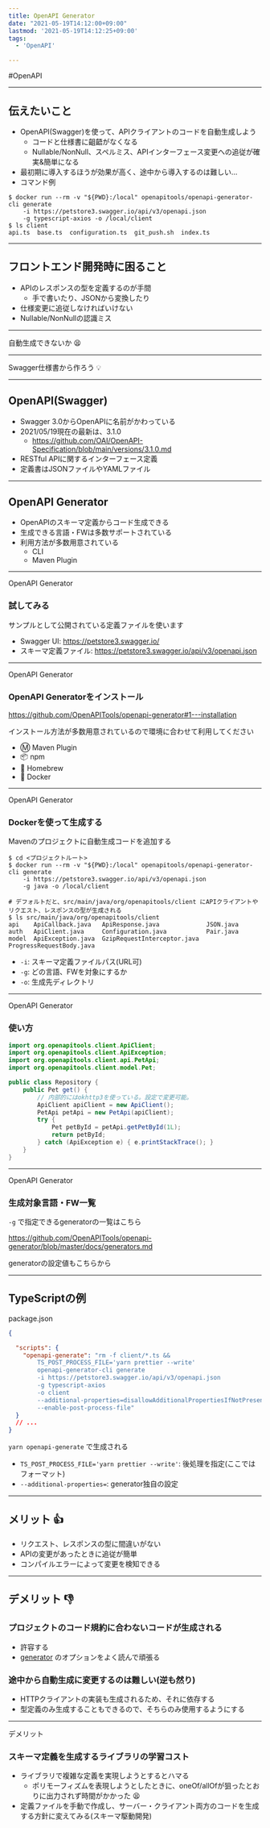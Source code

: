 ```yaml
---
title: OpenAPI Generator
date: "2021-05-19T14:12:00+09:00"
lastmod: '2021-05-19T14:12:25+09:00'
tags:
  - 'OpenAPI'

---
```


#OpenAPI

---

## 伝えたいこと

-   OpenAPI(Swagger)を使って、APIクライアントのコードを自動生成しよう
    -   コードと仕様書に齟齬がなくなる
    -   Nullable/NonNull、スペルミス、APIインターフェース変更への追従が確実&簡単になる
-   最初期に導入するほうが効果が高く、途中から導入するのは難しい…
-   コマンド例

```shell
$ docker run --rm -v "${PWD}:/local" openapitools/openapi-generator-cli generate
    -i https://petstore3.swagger.io/api/v3/openapi.json
    -g typescript-axios -o /local/client
$ ls client
api.ts  base.ts  configuration.ts  git_push.sh  index.ts
```

---

## フロントエンド開発時に困ること

-   APIのレスポンスの型を定義するのが手間
    -   手で書いたり、JSONから変換したり
-   仕様変更に追従しなければいけない
-   Nullable/NonNullの認識ミス

---

<!-- _class: center -->

自動生成できないか :tired_face:

---

<!-- _class: center -->

Swagger仕様書から作ろう :bulb:

---

## OpenAPI(Swagger)

-   Swagger 3.0からOpenAPIに名前がかわっている
-   2021/05/19現在の最新は、3.1.0
    -   <https://github.com/OAI/OpenAPI-Specification/blob/main/versions/3.1.0.md>
-   RESTful APIに関するインターフェース定義
-   定義書はJSONファイルやYAMLファイル

---

## OpenAPI Generator

-   OpenAPIのスキーマ定義からコード生成できる
-   生成できる言語・FWは多数サポートされている
-   利用方法が多数用意されている
    -   CLI
    -   Maven Plugin

---

<div class="chapter">OpenAPI Generator</div>

### 試してみる

サンプルとして公開されている定義ファイルを使います

-   Swagger UI: <https://petstore3.swagger.io/>
-   スキーマ定義ファイル: <https://petstore3.swagger.io/api/v3/openapi.json>

---

<div class="chapter">OpenAPI Generator</div>

### OpenAPI Generatorをインストール

<https://github.com/OpenAPITools/openapi-generator#1---installation>

インストール方法が多数用意されているので環境に合わせて利用してください

-   :m: Maven Plugin
-   :package: npm
-   :beer: Homebrew
-   :whale: Docker

---

<div class="chapter">OpenAPI Generator</div>

### Dockerを使って生成する

Mavenのプロジェクトに自動生成コードを追加する

```shell
$ cd <プロジェクトルート>
$ docker run --rm -v "${PWD}:/local" openapitools/openapi-generator-cli generate
    -i https://petstore3.swagger.io/api/v3/openapi.json
    -g java -o /local/client

# デフォルトだと、src/main/java/org/openapitools/client にAPIクライアントやリクエスト、レスポンスの型が生成される 
$ ls src/main/java/org/openapitools/client
api    ApiCallback.java   ApiResponse.java             JSON.java                 
auth   ApiClient.java     Configuration.java           Pair.java                 
model  ApiException.java  GzipRequestInterceptor.java  ProgressRequestBody.java  
```

-   `-i`: スキーマ定義ファイルパス(URL可)
-   `-g`: どの言語、FWを対象にするか
-   `-o`: 生成先ディレクトリ

---

<div class="chapter">OpenAPI Generator</div>

### 使い方

```java
import org.openapitools.client.ApiClient;
import org.openapitools.client.ApiException;
import org.openapitools.client.api.PetApi;
import org.openapitools.client.model.Pet;

public class Repository {
    public Pet get() {
        // 内部的にはokhttp3を使っている。設定で変更可能。
        ApiClient apiClient = new ApiClient();
        PetApi petApi = new PetApi(apiClient);
        try {
            Pet petById = petApi.getPetById(1L);
            return petById;
        } catch (ApiException e) { e.printStackTrace(); }
    }
}
```

---

<div class="chapter">OpenAPI Generator</div>

### 生成対象言語・FW一覧

`-g` で指定できるgeneratorの一覧はこちら

<https://github.com/OpenAPITools/openapi-generator/blob/master/docs/generators.md>

generatorの設定値もこちらから


---

## TypeScriptの例

package.json

```json
{

  "scripts": {
    "openapi-generate": "rm -f client/*.ts && 
        TS_POST_PROCESS_FILE='yarn prettier --write'
        openapi-generator-cli generate 
        -i https://petstore3.swagger.io/api/v3/openapi.json
        -g typescript-axios 
        -o client 
        --additional-properties=disallowAdditionalPropertiesIfNotPresent=false,modelPropertyNaming=camelCase,supportsES6=true,useSingleRequestParameter=true
        --enable-post-process-file"
  }
  // ...
}
```

`yarn openapi-generate` で生成される

- `TS_POST_PROCESS_FILE='yarn prettier --write'`: 後処理を指定(ここではフォーマット)
- `--additional-properties=`: generator独自の設定

---

## メリット :+1:

- リクエスト、レスポンスの型に間違いがない
- APIの変更があったときに追従が簡単
- コンパイルエラーによって変更を検知できる

---

## デメリット :-1:

### プロジェクトのコード規約に合わないコードが生成される

- 許容する
- [generator](https://github.com/OpenAPITools/openapi-generator/blob/master/docs/generators/typescript-axios.md) のオプションをよく読んで頑張る

### 途中から自動生成に変更するのは難しい(逆も然り)

- HTTPクライアントの実装も生成されるため、それに依存する
- 型定義のみ生成することもできるので、そちらのみ使用するようにする

---

<div class="chapter">デメリット</div>

### スキーマ定義を生成するライブラリの学習コスト

- ライブラリで複雑な定義を実現しようとするとハマる
    - ポリモーフィズムを表現しようとしたときに、oneOf/allOfが狙ったとおりに出力されず時間がかかった :tired_face:
- 定義ファイルを手動で作成し、サーバー・クライアント両方のコードを生成する方針に変えてみる(スキーマ駆動開発)

